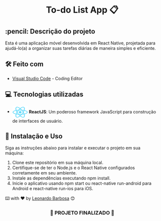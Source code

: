 <h1 align="center">
 To-do List App 📋
</h1>

<h2>
  :pencil: Descrição do projeto
</h2>

<p>
Esta é uma aplicação móvel desenvolvida em React Native, projetada para ajudá-lo(a) a organizar suas tarefas diárias de maneira simples e eficiente.
</p>

## 🛠️ Feito com
* [Visual Studio Code](https://code.visualstudio.com) - Coding Editor

## 💻 Tecnologias utilizadas
-  <img align="center" alt="logo_react" height="40" width="50" src="https://raw.githubusercontent.com/devicons/devicon/master/icons/react/react-original.svg"> **ReactJS**: Um poderoso framework JavaScript para construção de interfaces de usuário.

## :electric_plug: Instalação e Uso

Siga as instruções abaixo para instalar e executar o projeto em sua máquina:

1. Clone este repositório em sua máquina local.
2. Certifique-se de ter o Node.js e o React Native configurados corretamente em seu ambiente.
3. Instale as dependências executando npm install.
4. Inicie o aplicativo usando npm start ou react-native run-android para Android e react-native run-ios para iOS.

⌨️ with ❤️ by [Leonardo Barbosa](https://github.com/leonardojpereira) 😊

<h3 align="center">
  
  :construction: PROJETO FINALIZADO :construction:
  
</h3>
